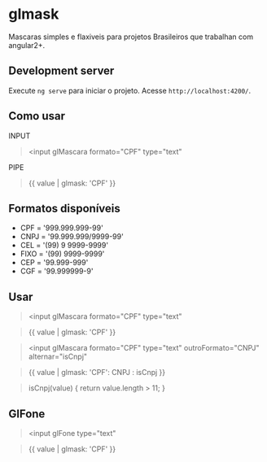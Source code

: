 # glmask

Mascaras simples e flaxiveis para projetos Brasileiros que trabalhan com angular2+.

## Development server

Execute `ng serve` para iniciar o projeto. Acesse `http://localhost:4200/`.

## Como usar

INPUT
>  <input glMascara formato="CPF" type="text"
  
 PIPE
> {{ value | glmask: 'CPF' }}
 
 
 ## Formatos disponíveis
 
  - CPF = '999.999.999-99'
  - CNPJ = '99.999.999/9999-99'
  - CEL = '(99) 9 9999-9999'
  - FIXO = '(99) 9999-9999'
  - CEP = '99.999-999'
  - CGF = '99.999999-9'
 
## Usar

> <input glMascara formato="CPF" type="text"

> {{ value | glmask: 'CPF' }}

> <input glMascara formato="CPF" type="text" outroFormato="CNPJ" alternar="isCnpj"

> {{ value | glmask: 'CPF': CNPJ : isCnpj }}

> isCnpj(value) { return value.length > 11; }

## GlFone

> <input glFone type="text"

> {{ value | glmask: 'CPF' }}
